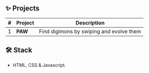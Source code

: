 ## ✨ Projects
|#|  Project   | Description |
|-| ---------- | ------------|
|1| **PAW**    | Find digimons by swiping and evolve them |
## 🛠️ Stack
- HTML, CSS & Javascript.

